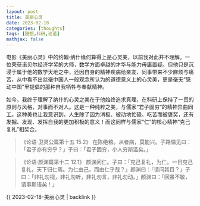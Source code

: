 ```yaml
---
layout: post
title: 美丽心灵
date: 2023-02-18
categories: [thoughts]
tags: [随想,科研,论语]
mathjax: false
---
```


电影《美丽心灵》中的约翰·纳什缘何算得上是心灵美，以前我对此并不理解。一位荣获诺贝尔经济学奖的大师，数学方面卓越的才华与能力毋庸置疑。但他只是沉浸于属于他的数学天地之中，还因自身的精神疾病给亲友、同事带来不少麻烦与痛苦，从中看不出丝毫中国人一般观念所认为的道德意义上的心灵美，更是毫无“感动中国”里提倡的那种自我牺牲与奉献精神。

如今，我终于理解了纳什的心灵之美在于他始终追求真理，在科研上保持了一贯的原则与风格，对事而不对人。这是一种纯粹之美，与儒家“君子固穷”的精神异曲同工。这种美也让我意识到，人生除了因为消极、被动地忙碌、吃苦而被褒奖，还有发掘、发现、发挥自我的更加积极的意义！而这同样与儒家“仁”的核心精神“克己复礼”相契合。

> 《论语·卫灵公篇第十五 15.2》 在陈绝粮。从者病，莫能兴。子路愠见曰：「君子亦有穷乎？」子曰：「君子固穷，小人穷斯滥矣。」

> 《论语·颜渊篇第十二 12.1》 颜渊问仁。子曰：「克己复礼，为仁。一日克己复礼，天下归仁焉。为仁由己，而由仁乎哉？」颜渊曰：「请问其目？」子曰：「非礼勿视，非礼勿听，非礼勿言，非礼勿动。」颜渊曰：「回虽不敏，请事斯语矣！」

{{ 2023-02-18-美丽心灵 | backlink }}
